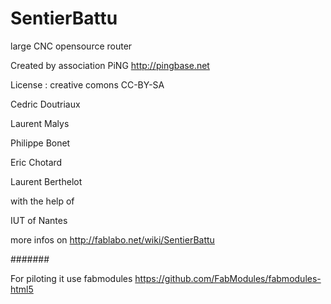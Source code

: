 # SentierBattu
large CNC opensource router

Created by association PiNG 
http://pingbase.net

License : creative comons CC-BY-SA

Cedric Doutriaux

Laurent Malys

Philippe Bonet

Eric Chotard

Laurent Berthelot



with the help of

IUT of Nantes

more infos on
http://fablabo.net/wiki/SentierBattu


#######

For piloting it use fabmodules
https://github.com/FabModules/fabmodules-html5
